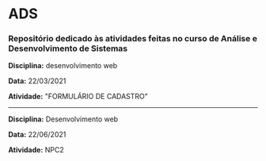 # ADS
### Repositório dedicado às atividades feitas no curso de Análise e Desenvolvimento de Sistemas


**Disciplina:** desenvolvimento web

**Data:** 22/03/2021

**Atividade:** "FORMULÁRIO DE CADASTRO"

---

**Disciplina:** Desenvolvimento web

**Data:** 22/06/2021

**Atividade:** NPC2
